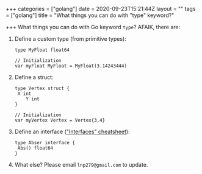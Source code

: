 +++
categories = ["golang"]
date = 2020-09-23T15:21:44Z
layout = ""
tags = ["golang"]
title = "What things you can do with \"type\" keyword?"

+++
What things you can do with Go keyword `type`? AFAIK, there are:

1. Define a custom type (from primitive types):

       type MyFloat float64
       
       // Initialization
       var myFloat MyFloat = MyFloat(3.14243444)
2. Define a struct:

       type Vertex struct {
       	X int
           Y int
       }
       
       // Initialization
       var myVertex Vertex = Vertex{3,4}
3. Define an interface (["Interfaces" cheatsheet](https://phatngluu.github.io/posts/golang/go-cheatsheets/#interfaces)):

       type Abser interface {
       	Abs() float64
       }
4. What else? Please email `lnp279@gmail.com` to update.